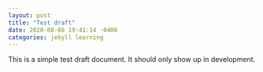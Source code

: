 ```yaml
---
layout: post
title: "Test draft"
date: 2020-08-08 19:41:14 -0400
categories: jekyll learning
---
```


This is a simple test draft document. It should only show up in development.